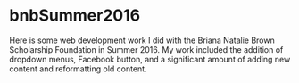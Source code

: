 # bnbSummer2016
Here is some web development work I did with the Briana Natalie Brown Scholarship Foundation in Summer 2016.
My work included the addition of dropdown menus, Facebook button, and a significant amount of adding new content
and reformatting old content.
